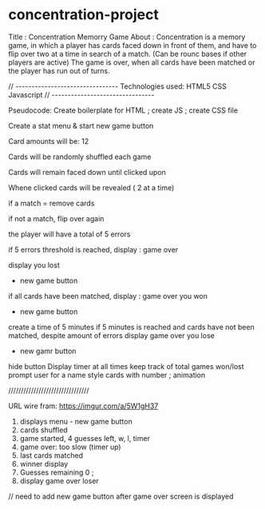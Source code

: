 # concentration-project
Title : Concentration Memorry Game 
About : Concentration is a memory game, in which a player has cards faced down in front of them, and have to flip over two at a time in search of a match. (Can be rounc bases if other players are active) The game is over, when all cards have been matched or the player has run out of turns.

// --------------------------------
Technologies used:
HTML5
CSS
Javascript 
// --------------------------------

Pseudocode:
Create boilerplate for HTML ; create JS ; create CSS file

Create a stat menu & start new game button

Card amounts will be: 12

Cards will be randomly shuffled each game

Cards will remain faced down until clicked upon 

Whene clicked cards will be revealed ( 2 at a time)

if a match = remove cards

if not a match, flip over again

the player will have a total of 5 errors

if 5 errors threshold is reached, display : game over

display you lost 
- new game button

if all cards have been matched, display : game over you won
- new game button

create a time of 5 minutes
if 5 minutes is reached and cards have not been matched, despite amount of errors display game over you lose 
- new gamr button

hide button
Display timer at all times
keep track of total games won/lost
prompt user for a name 
style cards with number ; animation

////////////////////////////////

URL wire fram: https://imgur.com/a/5W1gH37

1. displays menu - new game button
2. cards shuffled
3. game started, 4 guesses left, w, l, timer
4. game over: too slow (timer up)
5. last cards matched
6. winner display
7. Guesses remaining 0 ; 
8. display game over loser

// need to add new game button after game over screen is displayed
